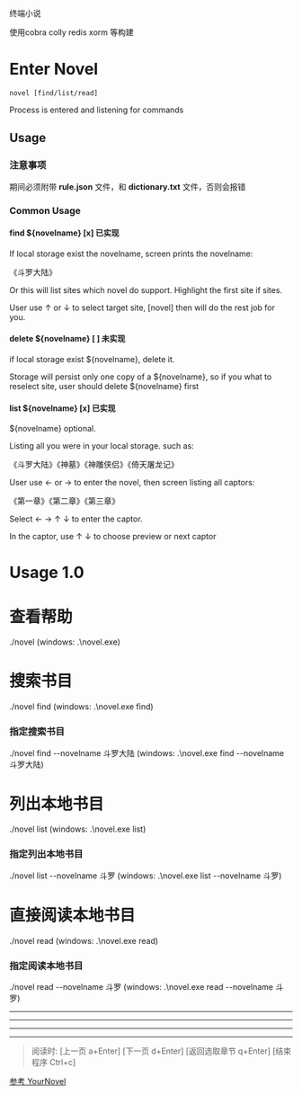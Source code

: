 终端小说

使用cobra colly redis xorm 等构建

# Enter Novel

    novel [find/list/read]

Process is entered and listening for commands

## Usage

### 注意事项

期间必须附带 **rule.json** 文件，和 **dictionary.txt** 文件，否则会报错

### Common Usage

#### find ${novelname} [x] 已实现

If local storage exist the novelname, screen prints the novelname:

《斗罗大陆》

Or this will list sites which novel do support. Highlight the first site if sites.

User use ↑ or ↓ to select target site, [novel] then will do the rest job for you.

#### delete ${novelname} [ ] 未实现

if local storage exist ${novelname}, delete it.

Storage will persist only one copy of a ${novelname}, so if you what to reselect site, user should delete ${novelname} first

#### list ${novelname} [x] 已实现

${novelname} optional.

Listing all you were in your local storage. such as:

《斗罗大陆》《神墓》《神雕侠侣》《倚天屠龙记》

User use ← or → to enter the novel, then screen listing all captors:

《第一章》《第二章》《第三章》

Select ← → ↑ ↓ to enter the captor.

In the captor, use ↑ ↓ to choose preview or next captor




# Usage 1.0

# 查看帮助

./novel (windows: .\novel.exe)

# 搜索书目

./novel find (windows: .\novel.exe find)

### 指定搜索书目

./novel find --novelname 斗罗大陆 (windows: .\novel.exe find --novelname 斗罗大陆)

# 列出本地书目

./novel list (windows: .\novel.exe list)

### 指定列出本地书目

./novel list --novelname 斗罗 (windows: .\novel.exe list --novelname 斗罗)

# 直接阅读本地书目

./novel read (windows: .\novel.exe read)

### 指定阅读本地书目

./novel read --novelname 斗罗 (windows: .\novel.exe read --novelname 斗罗)

---
---
---
---
> 阅读时: [上一页 a+Enter] [下一页 d+Enter] [返回选取章节 q+Enter] [结束程序 Ctrl+c]


[参考 YourNovel](https://github.com/DemonFengYuXiang/YourNovel)